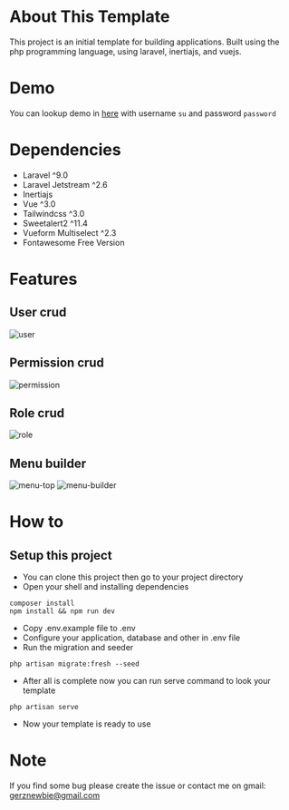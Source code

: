 # About This Template
This project is an initial template for building applications.
Built using the php programming language, using laravel, inertiajs, and vuejs.

# Demo
You can lookup demo in [here](http://laravel-inertia-vue.herokuapp.com) with username `su` and password `password`

# Dependencies
- Laravel ^9.0
- Laravel Jetstream ^2.6
- Inertiajs
- Vue ^3.0
- Tailwindcss ^3.0
- Sweetalert2 ^11.4
- Vueform Multiselect ^2.3
- Fontawesome Free Version

# Features
## User crud
![user](https://user-images.githubusercontent.com/59258929/162608772-b063f4c0-1279-4d71-9dac-e1d1b74565bc.jpeg)

## Permission crud
![permission](https://user-images.githubusercontent.com/59258929/162608787-c22b62af-08a4-40f6-ba98-7addcc1f25dc.jpeg)

## Role crud
![role](https://user-images.githubusercontent.com/59258929/162608796-0db26ff6-9ab2-4a02-a5a3-ee4bafc6a969.jpeg)

## Menu builder
![menu-top](https://user-images.githubusercontent.com/59258929/162608828-f204b4a8-e6ab-43bb-97d6-e42651eb1c11.jpeg)
![menu-builder](https://user-images.githubusercontent.com/59258929/162608832-6b8c53d6-6025-48fb-a0e1-e535bee1fcf1.jpeg)

# How to
## Setup this project
- You can clone this project then go to your project directory
- Open your shell and installing dependencies
```shell
composer install
npm install && npm run dev
```
- Copy .env.example file to .env
- Configure your application, database and other in .env file
- Run the migration and seeder
```shell
php artisan migrate:fresh --seed
```
- After all is complete now you can run serve command to look your template
```shell
php artisan serve
```
- Now your template is ready to use

# Note
If you find some bug please create the issue or contact me on gmail: gerznewbie@gmail.com
